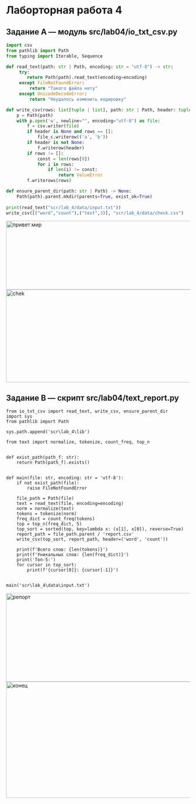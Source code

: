 # Лаборторная работа 4
## Задание A — модуль src/lab04/io_txt_csv.py
```python
import csv
from pathlib import Path
from typing import Iterable, Sequence

def read_text(path: str | Path, encoding: str = "utf-8") -> str:
     try:
        return Path(path).read_text(encoding=encoding)
     except FileNotFoundError:
         return "Такого файла нету"
     except UnicodeDecodeError:
         return "Неудалось изменить кодировку"

def write_csv(rows: list[tuple | list], path: str | Path, header: tuple[str, ...] | None = None) -> None:
    p = Path(path)
    with p.open('w', newline="", encoding="utf-8") as file: 
        f = csv.writer(file)
        if header is None and rows == []: 
            file_c.writerow(('a', 'b')) 
        if header is not None:
            f.writerow(header)
        if rows != []:
            const = len(rows[0])
            for i in rows:
                if len(i) != const:
                    return ValueError
        f.writerows(rows)

def ensure_parent_dir(path: str | Path) -> None:
    Path(path).parent.mkdir(parents=True, exist_ok=True)
 
print(read_text("scr/lab_4/data/input.txt"))
write_csv([("word","count"),("test",3)], "scr/lab_4/data/check.csv") 

```
<img width="1214" height="188" alt="привет мир" src="https://github.com/user-attachments/assets/9356f475-dfad-481b-8a27-7285f8d748b2" />
<img width="1254" height="254" alt="chek" src="https://github.com/user-attachments/assets/9ecc0895-ea43-4992-b84a-377138c9f136" />

## Задание B — скрипт src/lab04/text_report.py
```
from io_txt_csv import read_text, write_csv, ensure_parent_dir
import sys
from pathlib import Path

sys.path.append('scr\lab_4\lib')

from text import normalize, tokenize, count_freq, top_n


def exist_path(path_f: str):
    return Path(path_f).exists()


def main(file: str, encoding: str = 'utf-8'):
    if not exist_path(file):
        raise FileNotFoundError
    
    file_path = Path(file)
    text = read_text(file, encoding=encoding)
    norm = normalize(text)
    tokens = tokenize(norm)
    freq_dict = count_freq(tokens)
    top = top_n(freq_dict, 5)
    top_sort = sorted(top, key=lambda x: (x[1], x[0]), reverse=True)
    report_path = file_path.parent / 'report.csv'
    write_csv(top_sort, report_path, header=('word', 'count'))
    
    print(f'Всего слов: {len(tokens)}')
    print(f'Уникальных слов: {len(freq_dict)}')
    print('Топ-5:')
    for cursor in top_sort:
        print(f'{cursor[0]}: {cursor[-1]}')


main('scr\lab_4\data\input.txt')
```
<img width="1168" height="242" alt="репорт" src="https://github.com/user-attachments/assets/60c3146c-a31f-4821-8f67-6f392429093e" />
<img width="1828" height="318" alt="конец" src="https://github.com/user-attachments/assets/8f07f0ef-4e4f-4d5d-804a-b782205f709c" />
